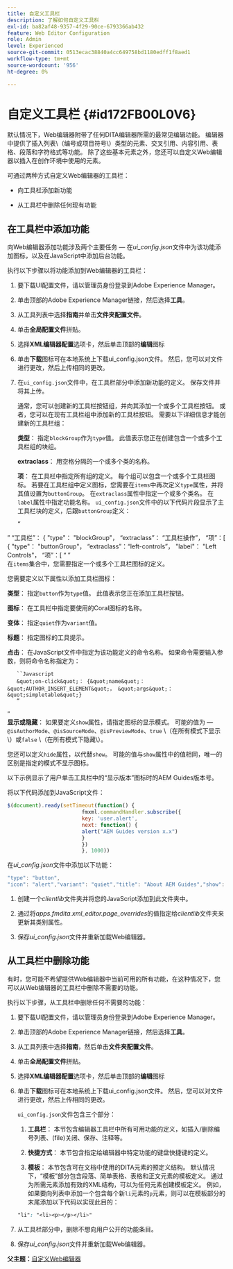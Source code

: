 ```yaml
---
title: 自定义工具栏
description: 了解如何自定义工具栏
exl-id: ba82af48-9357-4f29-90ce-6793366ab432
feature: Web Editor Configuration
role: Admin
level: Experienced
source-git-commit: 0513ecac38840a4cc649758bd1180edff1f8aed1
workflow-type: tm+mt
source-wordcount: '956'
ht-degree: 0%

---
```


# 自定义工具栏 {#id172FB00L0V6}

默认情况下，Web编辑器附带了任何DITA编辑器所需的最常见编辑功能。 编辑器中提供了插入列表\（编号或项目符号\）类型的元素、交叉引用、内容引用、表格、段落和字符格式等功能。 除了这些基本元素之外，您还可以自定义Web编辑器以插入在创作环境中使用的元素。

可通过两种方式自定义Web编辑器的工具栏：

- 向工具栏添加新功能

- 从工具栏中删除任何现有功能


## 在工具栏中添加功能

向Web编辑器添加功能涉及两个主要任务 — 在&#x200B;*ui\_config.json*&#x200B;文件中为该功能添加图标，以及在JavaScript中添加后台功能。

执行以下步骤以将功能添加到Web编辑器的工具栏：

1. 要下载UI配置文件，请以管理员身份登录到Adobe Experience Manager。

1. 单击顶部的Adobe Experience Manager链接，然后选择&#x200B;**工具**。
1. 从工具列表中选择&#x200B;**指南**&#x200B;并单击&#x200B;**文件夹配置文件**。
1. 单击&#x200B;**全局配置文件**&#x200B;拼贴。
1. 选择&#x200B;**XML编辑器配置**&#x200B;选项卡，然后单击顶部的&#x200B;**编辑**&#x200B;图标
1. 单击&#x200B;**下载**&#x200B;图标可在本地系统上下载ui\_config.json文件。 然后，您可以对文件进行更改，然后上传相同的更改。
1. 在`ui_config.json`文件中，在工具栏部分中添加新功能的定义。 保存文件并将其上传。

   通常，您可以创建新的工具栏按钮组，并向其添加一个或多个工具栏按钮。 或者，您可以在现有工具栏组中添加新的工具栏按钮。 需要以下详细信息才能创建新的工具栏组：

   **类型**：   指定`blockGroup`作为`type`值。 此值表示您正在创建包含一个或多个工具栏组的块组。

   **extraclass**：   用空格分隔的一个或多个类的名称。

   **项**：   在工具栏中指定所有组的定义。 每个组可以包含一个或多个工具栏图标。 若要在工具栏组中定义图标，您需要在`items`中再次定义`type`属性，并将其值设置为`buttonGroup`。 在`extraclass`属性中指定一个或多个类名。 在`label`属性中指定功能名称。 `ui_config.json`文件中的以下代码片段显示了主工具栏块的定义，后跟`buttonGroup`定义：

       “
”       “工具栏”： {
       &quot;type&quot;： &quot;blockGroup&quot;，
       “extraclass”：
       “工具栏操作”，
       “项”：[
       {
       &quot;type&quot;： &quot;buttonGroup&quot;，
       “extraclass”：“left-controls”，
       &quot;label&quot;： &quot;Left Controls&quot;，
       “项”：[
       “
”   
   在`items`集合中，您需要指定一个或多个工具栏图标的定义。

   您需要定义以下属性以添加工具栏图标：

   **类型**：   指定`button`作为`type`值。 此值表示您正在添加工具栏按钮。

   **图标**：   在工具栏中指定要使用的Coral图标的名称。

   **变体**：   指定`quiet`作为`variant`值。

   **标题**：   指定图标的工具提示。

   **点击**：   在JavaScript文件中指定为该功能定义的命令名称。 如果命令需要输入参数，则将命令名称指定为：

       ``Javascript
       &quot;on-click&quot;： {&quot;name&quot;： &quot;AUTHOR_INSERT_ELEMENT&quot;， &quot;args&quot;： &quot;simpletable&quot;}
       “
”   
   **显示或隐藏**：   如果要定义`show`属性，请指定图标的显示模式。 可能的值为 — `@isAuthorMode`、`@isSourceMode`、`@isPreviewMode`、`true` \（在所有模式下显示\）或`false` \（在所有模式下隐藏\）。

   您还可以定义`hide`属性，以代替`show`。 可能的值与`show`属性中的值相同，唯一的区别是指定的模式不显示图标。

   以下示例显示了用户单击工具栏中的“显示版本”图标时的AEM Guides版本号。

   将以下代码添加到JavaScript文件：

   ```Javascript
   $(document).ready(setTimeout(function() {
                           fmxml.commandHandler.subscribe({
                           key: 'user.alert',
                           next: function() {
                           alert("AEM Guides version x.x")
                           }
                           })
                           }, 1000))
   ```

   在&#x200B;*ui\_config.json*&#x200B;文件中添加以下功能：

   ```Javascript
   "type": "button",
   "icon": "alert","variant": "quiet","title": "About AEM Guides","show": "true","on-click": "user.alert"
   ```

1. 创建一个&#x200B;*clientlib*&#x200B;文件夹并将您的JavaScript添加到此文件夹中。

1. 通过将&#x200B;*apps.fmdita.xml\_editor.page\_overrides*&#x200B;的值指定给&#x200B;*clientlib*&#x200B;文件夹来更新其类别属性。

1. 保存&#x200B;*ui\_config.json*&#x200B;文件并重新加载Web编辑器。


## 从工具栏中删除功能

有时，您可能不希望提供Web编辑器中当前可用的所有功能，在这种情况下，您可以从Web编辑器的工具栏中删除不需要的功能。

执行以下步骤，从工具栏中删除任何不需要的功能：

1. 要下载UI配置文件，请以管理员身份登录到Adobe Experience Manager。

1. 单击顶部的Adobe Experience Manager链接，然后选择&#x200B;**工具**。
1. 从工具列表中选择&#x200B;**指南**，然后单击&#x200B;**文件夹配置文件**。
1. 单击&#x200B;**全局配置文件**&#x200B;拼贴。
1. 选择&#x200B;**XML编辑器配置**&#x200B;选项卡，然后单击顶部的&#x200B;**编辑**&#x200B;图标
1. 单击&#x200B;**下载**&#x200B;图标可在本地系统上下载ui\_config.json文件。 然后，您可以对文件进行更改，然后上传相同的更改。

   `ui_config.json`文件包含三个部分：

   1. **工具栏**：   本节包含编辑器工具栏中所有可用功能的定义，如插入/删除编号列表、\(file\)关闭、保存、注释等。

   1. **快捷方式**：   本节包含指定给编辑器中特定功能的键盘快捷键的定义。

   1. **模板**：   本节包含可在文档中使用的DITA元素的预定义结构。 默认情况下，“模板”部分包含段落、简单表格、表格和正文元素的模板定义。 通过为所需元素添加有效的XML结构，可以为任何元素创建模板定义。 例如，如果要向列表中添加一个包含每个新`li`元素的`p`元素，则可以在模板部分的末尾添加以下代码以实现此目的：

   ```css
   "li": "<li><p></p></li>"
   ```

1. 从工具栏部分中，删除不想向用户公开的功能条目。

1. 保存&#x200B;*ui\_config.json*&#x200B;文件并重新加载Web编辑器。


**父主题：**[&#x200B;自定义Web编辑器](conf-web-editor.md)
